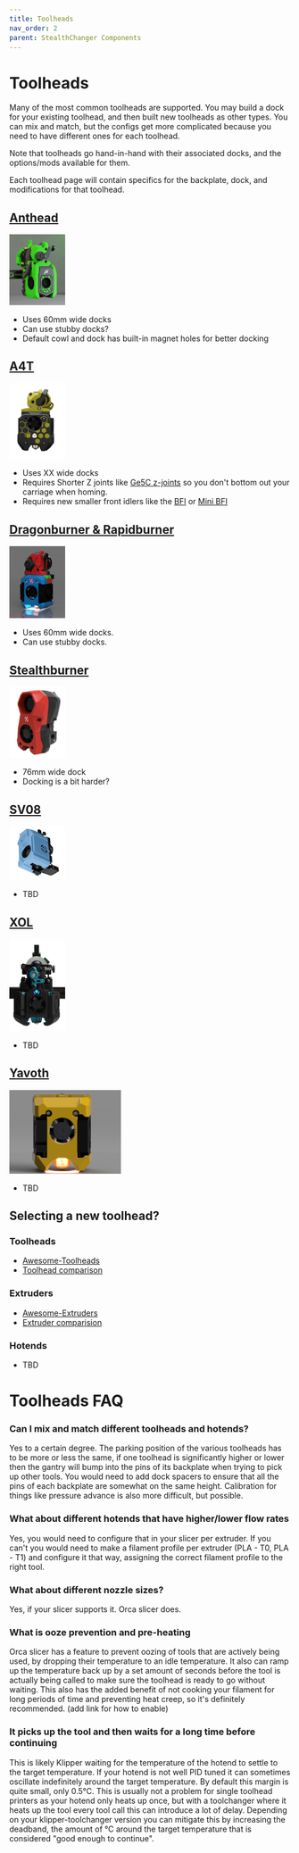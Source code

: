 ```yaml
---
title: Toolheads
nav_order: 2
parent: StealthChanger Components
---
```

<!-- Use the page layout at TOC.md:  https://github.com/sdylewski/StealthChanger/blob/main/docs/TOC.md -->
# Toolheads

Many of the most common toolheads are supported.  You may build a dock for your existing toolhead, and then built new toolheads as other types. You can mix and match, but the configs get more complicated because you need to have different ones for each toolhead. 

Note that toolheads go hand-in-hand with their associated docks, and the options/mods available for them. 

Each toolhead page will contain specifics for the backplate, dock, and modifications for that toolhead.

## [Anthead](Anthead.md)
[<img src="../media/Toolheads/Anthead.png" width=100>](Anthead.md)

* Uses 60mm wide docks
* Can use stubby docks? 
* Default cowl and dock has built-in magnet holes for better docking


## [A4T](A4T.md)
[<img src="../media/Toolheads/A4t.png" width=100>](A4T.md)

* Uses XX wide docks
* Requires Shorter Z joints like <a href="https://github.com/VoronDesign/VoronUsers/tree/main/printer_mods/hartk1213/Voron2.4_GE5C">Ge5C z-joints</a> so you don't bottom out your carriage when homing.
* Requires new smaller front idlers like the <a href="https://github.com/clee/VoronBFI">BFI</a> or <a href="https://github.com/DraftShift/StealthChanger/tree/main/UserMods/BT123/MiniBFI%20%2B%20MicroBFI">Mini BFI</a>

	
## [Dragonburner & Rapidburner](Dragonburner.md)
[<img src="../media/Toolheads/Dragonburner.png" width=100>](Dragonburner.md)

* Uses 60mm wide docks.
* Can use stubby docks.

## [Stealthburner](Stealthburner.md)
[<img src="../media/Toolheads/Stealthburner.png" width=100>](Stealthburner.md)

* 76mm wide dock
* Docking is a bit harder? 
		
## [SV08](SV08.md)
[<img src="../media/Toolheads/SV08.png" width=100>](SV08.md)

* TBD
		
## [XOL](XOL.md)
[<img src="../media/Toolheads/Xol.png" width=100>](XOL.md)

 * TBD

## [Yavoth](Yavoth.md)
[<img src="../media/Toolheads/yavoth.png" width=200>](Yavoth.md)

* TBD


## Selecting a new toolhead?

### Toolheads
* [Awesome-Toolheads](https://github.com/SartorialGrunt0/Awesome-Toolheads?tab=readme-ov-file)
* [Toolhead comparison](https://3dp-info.fyi/toolhead-comparison)

### Extruders
* [Awesome-Extruders](https://github.com/SartorialGrunt0/Awesome-Toolheads?tab=readme-ov-file)
* [Extruder comparision](https://3dp-info.fyi/extruder-comparison)

### Hotends
* TBD

# Toolheads FAQ

### Can I mix and match different toolheads and hotends?
Yes to a certain degree. The parking position of the various toolheads has to be more or less the same, if one toolhead is significantly higher or lower then the gantry will bump into the pins of its backplate when trying to pick up other tools. You would need to add dock spacers to ensure that all the pins of each backplate are somewhat on the same height. Calibration for things like pressure advance is also more difficult, but possible.

### What about different hotends that have higher/lower flow rates
Yes, you would need to configure that in your slicer per extruder. If you can't you would need to make a filament profile per extruder (PLA - T0, PLA - T1) and configure it that way, assigning the correct filament profile to the right tool.

### What about different nozzle sizes?
Yes, if your slicer supports it. Orca slicer does.

### What is ooze prevention and pre-heating
Orca slicer has a feature to prevent oozing of tools that are actively being used, by dropping their temperature to an idle temperature. It also can ramp up the temperature back up by a set amount of seconds before the tool is actually being called to make sure the toolhead is ready to go without waiting. This also has the added benefit of not cooking your filament for long periods of time and preventing heat creep, so it's definitely recommended.
(add link for how to enable)

### It picks up the tool and then waits for a long time before continuing
This is likely Klipper waiting for the temperature of the hotend to settle to the target temperature. If your hotend is not well PID tuned it can sometimes oscillate indefinitely around the target temperature. By default this margin is quite small, only 0.5°C. This is usually not a problem for single toolhead printers as your hotend only heats up once, but with a toolchanger where it heats up the tool every tool call this can introduce a lot of delay. Depending on your klipper-toolchanger version you can mitigate this by increasing the deadband, the amount of °C around the target temperature that is considered "good enough to continue".










